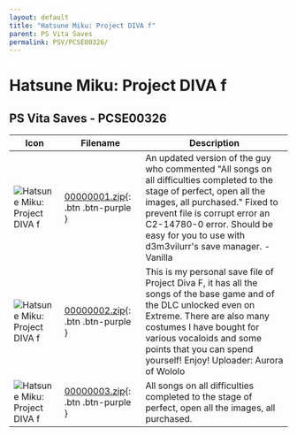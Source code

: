 ```yaml
---
layout: default
title: "Hatsune Miku: Project DIVA f"
parent: PS Vita Saves
permalink: PSV/PCSE00326/
---
```

# Hatsune Miku: Project DIVA f

## PS Vita Saves - PCSE00326

| Icon | Filename | Description |
|------|----------|-------------|
| ![Hatsune Miku: Project DIVA f](https://github.com/bucanero/apollo-vita/raw/main/sce_sys/icon0.png) | [00000001.zip](00000001.zip){: .btn .btn-purple } | An updated version of the guy who commented &#34;All songs on all difficulties completed to the stage of perfect, open all the images, all purchased.&#34;  Fixed to prevent file is corrupt error an C2-14780-0 error. Should be easy for you to use with d3m3vilurr&#39;s save manager.  - Vanilla  |
| ![Hatsune Miku: Project DIVA f](https://github.com/bucanero/apollo-vita/raw/main/sce_sys/icon0.png) | [00000002.zip](00000002.zip){: .btn .btn-purple } | This is my personal save file of Project Diva F, it has all the songs of the base game and of the DLC unlocked even on Extreme. There are also many costumes I have bought for various vocaloids and some points that you can spend yourself!  Enjoy!  Uploader: Aurora of Wololo   |
| ![Hatsune Miku: Project DIVA f](https://github.com/bucanero/apollo-vita/raw/main/sce_sys/icon0.png) | [00000003.zip](00000003.zip){: .btn .btn-purple } | All songs on all difficulties completed to the stage of perfect, open all the images, all purchased.  |
